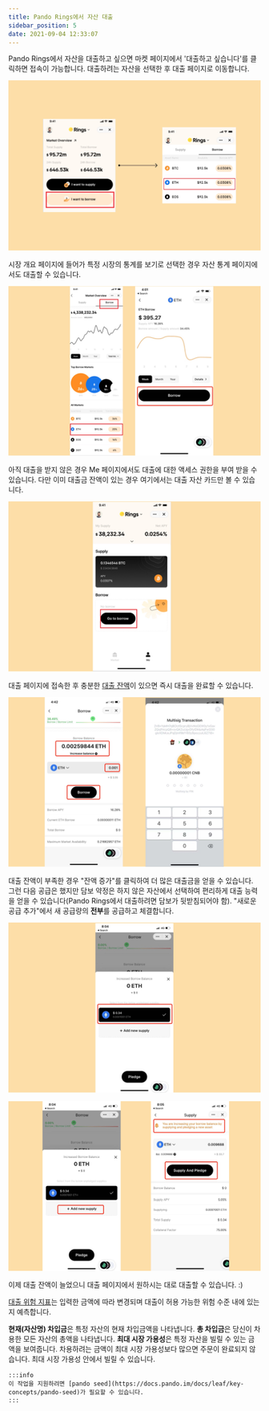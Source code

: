 ```yaml
---
title: Pando Rings에서 자산 대출
sidebar_position: 5
date: 2021-09-04 12:33:07
---
```


Pando Rings에서 자산을 대출하고 싶으면 마켓 페이지에서 '대출하고 싶습니다'를 클릭하면 접속이 가능합니다. 대출하려는 자산을 선택한 후 대출 페이지로 이동합니다.

![](../assets/borrow1.jpg)

시장 개요 페이지에 들어가 특정 시장의 통계를 보기로 선택한 경우 자산 통계 페이지에서도 대출할 수 있습니다.

![](../assets/borrow2.jpg)

아직 대출을 받지 않은 경우 Me 페이지에서도 대출에 대한 액세스 권한을 부여 받을 수 있습니다. 다만 이미 대출금 잔액이 있는 경우 여기에서는 대출 자산 카드만 볼 수 있습니다.

![](../assets/borrow3.jpg)

대출 페이지에 접속한 후 충분한 [대출 잔액](../key-concepts/glossary)이 있으면 즉시 대출을 완료할 수 있습니다.

![](../assets/borrow4.jpg)

대출 잔액이 부족한 경우 "잔액 증가"를 클릭하여 더 많은 대출금을 얻을 수 있습니다. 그런 다음 공급은 했지만 담보 약정은 하지 않은 자산에서 선택하여 편리하게 대출 능력을 얻을 수 있습니다(Pando Rings에서 대출하려면 담보가 뒷받침되어야 함). "새로운 공급 추가"에서 새 공급량의 **전부**를 공급하고 체결합니다.

![](../assets/borrow5.jpg)

![](../assets/borrow6.jpg)

이제 대출 잔액이 늘었으니 대출 페이지에서 원하시는 대로 대출할 수 있습니다. :)

[대출 위험 지표](../key-concepts/loan-risk-indicator)는 입력한 금액에 따라 변경되며 대출이 허용 가능한 위험 수준 내에 있는지 예측합니다.

**현재(자산명) 차입금**은 특정 자산의 현재 차입금액을 나타냅니다. **총 차입금**은 당신이 차용한 모든 자산의 총액을 나타냅니다. **최대 시장 가용성**은 특정 자산을 빌릴 수 있는 금액을 보여줍니다. 차용하려는 금액이 최대 시장 가용성보다 많으면 주문이 완료되지 않습니다. 최대 시장 가용성 안에서 빌릴 수 있습니다.

````mdx-code-block
:::info
이 작업을 지원하려면 [pando seed](https://docs.pando.im/docs/leaf/key-concepts/pando-seed)가 필요할 수 있습니다.
:::
````



